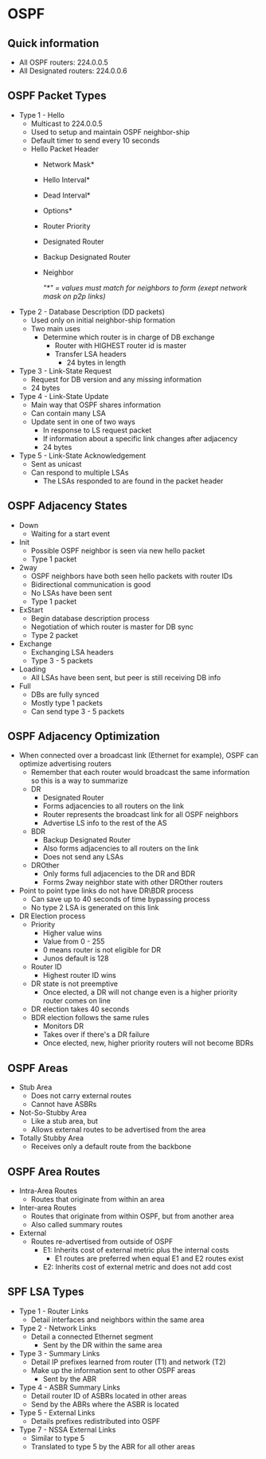 # OSPF

## Quick information

- All OSPF routers: 224.0.0.5
- All Designated routers: 224.0.0.6

## OSPF Packet Types

- Type 1 - Hello
  - Multicast to 224.0.0.5
  - Used to setup and maintain OSPF neighbor-ship
  - Default timer to send every 10 seconds
  - Hello Packet Header
    - Network Mask*
    - Hello Interval*
    - Dead Interval*
    - Options*
    - Router Priority
    - Designated Router
    - Backup Designated Router
    - Neighbor

        _"*" = values must match for neighbors to form (exept network mask on p2p links)_
- Type 2 - Database Description (DD packets)
  - Used only on initial neighbor-ship formation
  - Two main uses
    - Determine which router is in charge of DB exchange
      - Router with HIGHEST router id is master
      - Transfer LSA headers
        - 24 bytes in length
- Type 3 - Link-State Request
  - Request for DB version and any missing information
  - 24 bytes
- Type 4 - Link-State Update
  - Main way that OSPF shares information
  - Can contain many LSA
  - Update sent in one of two ways
    - In response to LS request packet
    - If information about a specific link changes after adjacency
    - 24 bytes
- Type 5 - Link-State Acknowledgement
  - Sent as unicast
  - Can respond to multiple LSAs
    - The LSAs responded to are found in the packet header

## OSPF Adjacency States

- Down
  - Waiting for a start event
- Init
  - Possible OSPF neighbor is seen via new hello packet
  - Type 1 packet
- 2way
  - OSPF neighbors have both seen hello packets with router IDs
  - Bidirectional communication is good
  - No LSAs have been sent
  - Type 1 packet
- ExStart
  - Begin database description process
  - Negotiation of which router is master for DB sync
  - Type 2 packet
- Exchange
  - Exchanging LSA headers
  - Type 3 - 5 packets
- Loading
  - All LSAs have been sent, but peer is still receiving DB info
- Full
  - DBs are fully synced
  - Mostly type 1 packets
  - Can send type 3 - 5 packets

## OSPF Adjacency Optimization

- When connected over a broadcast link (Ethernet for example), OSPF can optimize advertising routers
  - Remember that each router would broadcast the same information so this is a way to summarize
  - DR
    - Designated Router
    - Forms adjacencies to all routers on the link
    - Router represents the broadcast link for all OSPF neighbors
    - Advertise LS info to the rest of the AS
  - BDR
    - Backup Designated Router
    - Also forms adjacencies to all routers on the link
    - Does not send any LSAs
  - DROther
    - Only forms full adjacencies to the DR and BDR
    - Forms 2way neighbor state with other DROther routers
- Point to point type links do not have DR\BDR process
  - Can save up to 40 seconds of time bypassing process
  - No type 2 LSA is generated on this link
- DR Election process
  - Priority
    - Higher value wins
    - Value from 0 - 255
    - 0 means router is not eligible for DR
    - Junos default is 128
  - Router ID
    - Highest router ID wins
  - DR state is not preemptive
    - Once elected, a DR will not change even is a higher priority router comes on line
  - DR election takes 40 seconds
  - BDR election follows the same rules
    - Monitors DR
    - Takes over if there's a DR failure
    - Once elected, new, higher priority routers will not become BDRs

## OSPF Areas

- Stub Area
  - Does not carry external routes
  - Cannot have ASBRs
- Not-So-Stubby Area
  - Like a stub area, but
  - Allows external routes to be advertised from the area
- Totally Stubby Area
  - Receives only a default route from the backbone

## OSPF Area Routes

- Intra-Area Routes
  - Routes that originate from within an area
- Inter-area Routes
  - Routes that originate from within OSPF, but from another area
  - Also called summary routes
- External
  - Routes re-advertised from outside of OSPF
    - E1: Inherits cost of external metric plus the internal costs
      - E1 routes are preferred when equal E1 and E2 routes exist
    - E2: Inherits cost of external metric and does not add cost

## SPF LSA Types

- Type 1 - Router Links
  - Detail interfaces and neighbors within the same area
- Type 2 - Network Links
  - Detail a connected Ethernet segment
    - Sent by the DR within the same area
- Type 3 - Summary Links
  - Detail IP prefixes learned from router (T1) and network (T2)
  - Make up the information sent to other OSPF areas
    - Sent by the ABR
- Type 4 - ASBR Summary Links
  - Detail router ID of ASBRs located in other areas
  - Send by the ABRs where the ASBR is located
- Type 5 - External Links
  - Details prefixes redistributed into OSPF
- Type 7 - NSSA External Links
  - Similar to type 5
  - Translated to type 5 by the ABR for all other areas
